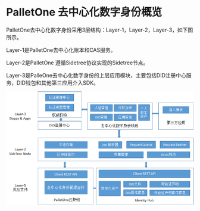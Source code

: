 

# PalletOne 去中心化数字身份概览

PalletOne去中心化数字身份采用3层结构：Layer-1，Layer-2，Layer-3，如下图所示。

Layer-1是PalletOne去中心化账本和CAS服务。

Layer-2是PalletOne 遵循Sidetree协议实现的Sidetree节点。

Layer-3是PalleOne去中心化数字身份的上层应用模块，主要包括DID注册中心服务，DID钱包和其他第三应用介入SDK。

![img](https://github.com/palletone/palletone-DID/blob/master/src/images/did-system.png?raw=true)
